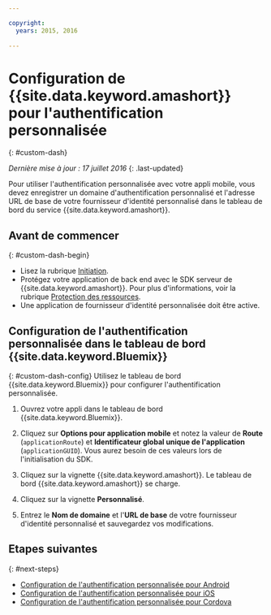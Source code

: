 ```yaml
---

copyright:
  years: 2015, 2016
  
---
```


# Configuration de {{site.data.keyword.amashort}} pour l'authentification personnalisée
{: #custom-dash}

*Dernière mise à jour : 17 juillet 2016*
{: .last-updated}


Pour utiliser l'authentification personnalisée avec votre appli mobile, vous devez enregistrer un domaine d'authentification personnalisé et l'adresse URL de base de votre fournisseur d'identité personnalisé dans le tableau de bord du service {{site.data.keyword.amashort}}.

## Avant de commencer
{: #custom-dash-begin}
* Lisez la rubrique [Initiation](index.html).
* Protégez votre application de back end avec le SDK serveur de {{site.data.keyword.amashort}}.  Pour plus d'informations, voir la rubrique [Protection des ressources](protecting-resources.html).
* Une application de fournisseur d'identité personnalisée doit être active.

## Configuration de l'authentification personnalisée dans le tableau de bord {{site.data.keyword.Bluemix}}
{: #custom-dash-config}
Utilisez le tableau de bord {{site.data.keyword.Bluemix}} pour configurer l'authentification personnalisée.

1. Ouvrez votre appli dans le tableau de bord {{site.data.keyword.Bluemix}}.

1. Cliquez sur **Options pour application mobile** et notez la valeur de **Route** (`applicationRoute`)
et **Identificateur global unique de l'application** (`applicationGUID`). Vous aurez besoin de ces valeurs lors de
l'initialisation du SDK. 

1. Cliquez sur la vignette {{site.data.keyword.amashort}}. Le tableau de bord {{site.data.keyword.amashort}} se charge.

1. Cliquez sur la vignette **Personnalisé**.

1. Entrez le **Nom de domaine** et l'**URL de base** de votre fournisseur d'identité personnalisé et sauvegardez vos modifications.

## Etapes suivantes
{: #next-steps}
* [Configuration de l'authentification personnalisée pour Android](custom-auth-android.html)
* [Configuration de l'authentification personnalisée pour iOS](custom-auth-ios.html)
* [Configuration de l'authentification personnalisée pour Cordova](custom-auth-cordova.html)
